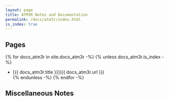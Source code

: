 ```yaml
---
layout: page
title: ATM3R Notes and Documentation
permalink: /docs/atm3r/index.html
is_index: true
---
```


## Pages

{% for docs_atm3r in site.docs_atm3r -%}
{% unless docs_atm3r.is_index -%}
* [{{ docs_atm3r.title }}]({{ docs_atm3r.url }})  
{% endunless -%}
{% endfor -%}

## Miscellaneous Notes

